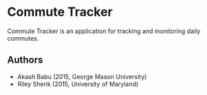 # Commute Tracker

Commute Tracker is an application for tracking and monitoring daily commutes.

## Authors

- Akash Babu (2015, George Mason University)
- Riley Shenk (2015, University of Maryland)


